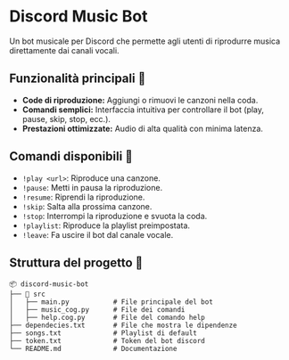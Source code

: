 # Discord Music Bot 

Un bot musicale per Discord che permette agli utenti di riprodurre musica direttamente dai canali vocali.

## Funzionalità principali 🚀

- **Code di riproduzione:** Aggiungi o rimuovi le canzoni nella coda.
- **Comandi semplici:** Interfaccia intuitiva per controllare il bot (play, pause, skip, stop, ecc.).
- **Prestazioni ottimizzate:** Audio di alta qualità con minima latenza.

## Comandi disponibili 📜

- `!play <url>`: Riproduce una canzone.
- `!pause`: Metti in pausa la riproduzione.
- `!resume`: Riprendi la riproduzione.
- `!skip`: Salta alla prossima canzone.
- `!stop`: Interrompi la riproduzione e svuota la coda.
- `!playlist`: Riproduce la playlist preimpostata.
- `!leave`: Fa uscire il bot dal canale vocale.

## Struttura del progetto 📂

```
📦 discord-music-bot
├── 📁 src
│   ├── main.py           # File principale del bot
│   ├── music_cog.py      # File dei comandi
│   ├── help.cog.py       # File del comando help
├── dependecies.txt       # File che mostra le dipendenze
├── songs.txt             # Playlist di default
├── token.txt             # Token del bot discord
└── README.md             # Documentazione
```